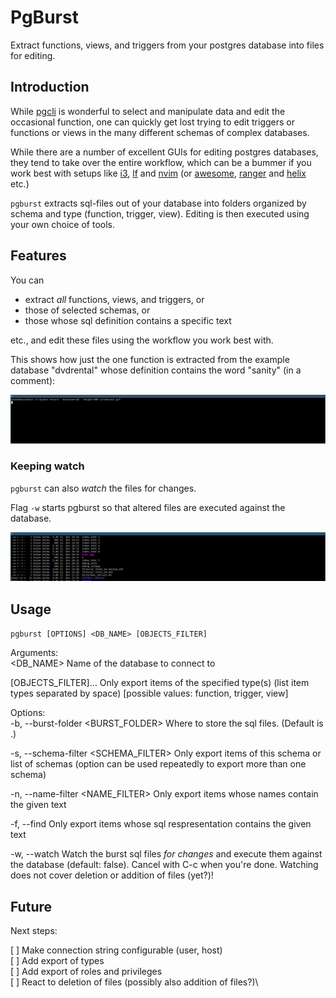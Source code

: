 # PgBurst

Extract functions, views, and triggers from your postgres database into files for editing.

## Introduction

While [pgcli](https://www.pgcli.com/install) is wonderful to select and manipulate data and edit the occasional function, one can quickly get lost trying to edit triggers or functions or views in the many different schemas of complex databases.

While there are a number of excellent GUIs for editing postgres databases, they tend to take over the entire workflow, which can be a bummer if you work best with setups like [i3](https://i3wm.org/), [lf](https://github.com/gokcehan/lf) and [nvim](https://neovim.io/) (or [awesome](https://awesomewm.org/), [ranger](https://github.com/ranger/ranger) and [helix](https://github.com/helix-editor/helix) etc.)

``pgburst`` extracts sql-files out of your database into folders organized by schema and type (function, trigger, view). Editing is then executed using your own choice of tools.

## Features

You can

- extract *all* functions, views, and triggers, or 
- those of selected schemas, or 
- those whose sql definition contains a specific text

etc., and edit these files using the workflow you work best with.

This shows how just the one function is extracted from the example database "dvdrental" whose definition contains the word "sanity" (in a comment):

![Show sanity](pgburst_find.gif)

### Keeping watch

``pgburst`` can also *watch* the files for changes. 

Flag ``-w`` starts pgburst so that altered files are executed against the database.

![Show waiting](pgburst_wait.gif)

## Usage

``pgburst [OPTIONS] <DB_NAME> [OBJECTS_FILTER]``

Arguments:\
  <DB_NAME>
      Name of the database to connect to

  [OBJECTS_FILTER]...
      Only export items of the specified type(s) (list item types separated by space) [possible values: function, trigger, view]

Options:\
  -b, --burst-folder <BURST_FOLDER>
          Where to store the sql files. (Default is .)

  -s, --schema-filter <SCHEMA_FILTER>
          Only export items of this schema or list of schemas (option can be used repeatedly to export more than one schema)

  -n, --name-filter <NAME_FILTER>
          Only export items whose names contain the given text

  -f, --find <FIND>
          Only export items whose sql respresentation contains the given text

  -w, --watch
          Watch the burst sql files *for changes* and execute them against the database (default: false). Cancel with C-c when you're done. Watching does not cover deletion or addition of files (yet?)!

## Future

Next steps:

[ ] Make connection string configurable (user, host)\
[ ] Add export of types\
[ ] Add export of roles and privileges\
[ ] React to deletion of files (possibly also addition of files?)\
